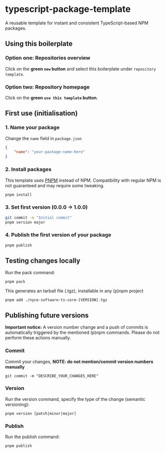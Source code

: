 # typescript-package-template

A reusable template for instant and consistent TypeScript-based NPM packages.

## Using this boilerplate

### Option one: Repositories overview

Click on the **green `new` button** and select this boilerplate under `repository template`.

### Option two: Repository homepage

Click on the **green `use this template` button**.

## First use (initialisation)

### 1. Name your package

Change the `name` field in `package.json`

```json
{
    "name": "your-package-name-here"
}
```

### 2. Install packages
This template uses [PNPM](https://pnpm.io/) instead of NPM. Compatibility with regular NPM is not guaranteed and may require some tweaking.

```bash
pnpm install
```

### 3. Set first version (0.0.0 -> 1.0.0)

```bash
git commit -m "Initial commit"
pnpm version major
```

### 4. Publish the first version of your package

```bash
pnpm publish
```

## Testing changes locally

Run the pack command:

```shell
pnpm pack
```

This generates an tarball file (.tgz), installable in any (p)npm project

```shell
pnpm add ./nyce-software-ts-core-[VERSION].tgz
```

## Publishing future versions

**Important notice:** A version number change and a push of commits is automatically triggered by the mentioned (p)npm commands.
Please do not perform these actions manually.

### Commit

Commit your changes, **NOTE: do not mention/commit version numbers manually**

```shell
git commit -m "DESCRIBE_YOUR_CHANGES_HERE"
```
### Version

Run the version command, specify the type of the change (semantic versioning):

```shell
pnpm version [patch|minor|major]
```

### Publish

Run the publish command:

```shell
pnpm publish
```